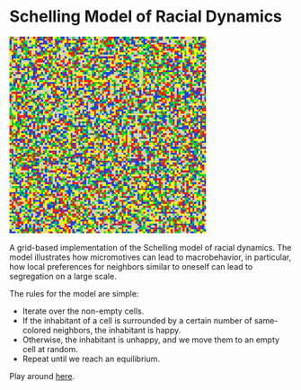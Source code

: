 # Schelling Model of Racial Dynamics

![alt tag](misc/intro.gif)

A grid-based implementation of the Schelling model of racial dynamics. The model illustrates how micromotives can lead to macrobehavior, in particular, how local preferences for neighbors similar to oneself can lead to segregation on a large scale.

The rules for the model are simple:
* Iterate over the non-empty cells. 
* If the inhabitant of a cell is surrounded by a certain number of same-colored neighbors, the inhabitant is happy.
* Otherwise, the inhabitant is unhappy, and we move them to an empty cell at random.
* Repeat until we reach an equilibrium.


Play around [here](https://sleepokay.github.io/schelling/).
